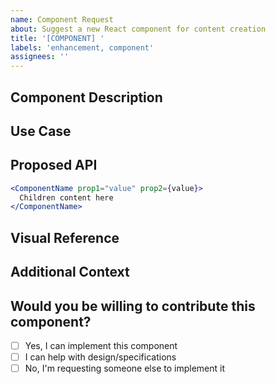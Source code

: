 ```yaml
---
name: Component Request
about: Suggest a new React component for content creation
title: '[COMPONENT] '
labels: 'enhancement, component'
assignees: ''
---
```


## Component Description
<!-- Provide a clear and concise description of the component you'd like to see implemented -->

## Use Case
<!-- Describe how this component would be used in educational content -->

## Proposed API
<!-- Suggest how the component might be used in MDX -->

```jsx
<ComponentName prop1="value" prop2={value}>
  Children content here
</ComponentName>
```

## Visual Reference
<!-- If applicable, provide mockups, screenshots, or links to similar components -->

## Additional Context
<!-- Add any other context about the component request here -->

## Would you be willing to contribute this component?
- [ ] Yes, I can implement this component
- [ ] I can help with design/specifications
- [ ] No, I'm requesting someone else to implement it 